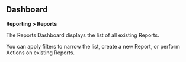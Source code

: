 ## Dashboard

**Reporting > Reports**

The Reports Dashboard displays the list of all existing Reports. 

You can apply filters to narrow the list, create a new Report, or perform Actions on existing Reports. 
